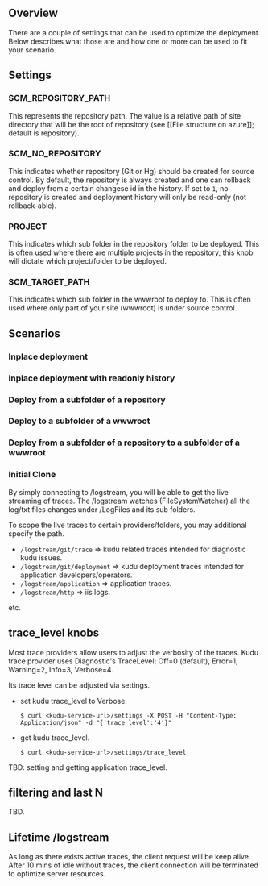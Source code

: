 ## Overview

There are a couple of settings that can be used to optimize the deployment.  Below describes what those are and how one or more can be used to fit your scenario.

## Settings

### SCM_REPOSITORY_PATH
This represents the repository path.  The value is a relative path of site directory that will be the root of repository (see [[File structure on azure]]; default is repository).
  
### SCM_NO_REPOSITORY
This indicates whether repository (Git or Hg) should be created for source control.  By default, the repository is always created and one can rollback and deploy from a certain changese id in the history.  If set to `1`, no repository is created and deployment history will only be read-only (not rollback-able).  

### PROJECT
This indicates which sub folder in the repository folder to be deployed.  This is often used where there are multiple projects in the repository, this knob will dictate which project/folder to be deployed.  

### SCM_TARGET_PATH
This indicates which sub folder in the wwwroot to deploy to.  This is often used where only part of your site (wwwroot) is under source control. 

## Scenarios
### Inplace deployment
### Inplace deployment with readonly history
### Deploy from a subfolder of a repository
### Deploy to a subfolder of a wwwroot
### Deploy from a subfolder of a repository to a subfolder of a wwwroot
### Initial Clone


By simply connecting to <kudu-service-url>/logstream, you will be able to get the live streaming of traces.  The /logstream watches (FileSystemWatcher) all the log/txt files changes under /LogFiles and its sub folders.   

To scope the live traces to certain providers/folders, you may additional specify the path.

* `/logstream/git/trace` => kudu related traces intended for diagnostic kudu issues.
* `/logstream/git/deployment` => kudu deployment traces intended for application developers/operators.
* `/logstream/application` => application traces.
* `/logstream/http` => iis logs.

etc.

## trace_level knobs

Most trace providers allow users to adjust the verbosity of the traces.  Kudu trace provider uses Diagnostic's TraceLevel; Off=0 (default), Error=1, Warning=2, Info=3, Verbose=4.  

Its trace level can be adjusted via settings.

* set kudu trace_level to Verbose.

  `$ curl <kudu-service-url>/settings -X POST -H "Content-Type: Application/json" -d "{'trace_level':'4'}"` 

* get kudu trace_level.

  `$ curl <kudu-service-url>/settings/trace_level` 
 
TBD: setting and getting application trace_level.

## filtering and last N

TBD.

## Lifetime /logstream

As long as there exists active traces, the client request will be keep alive.  After 10 mins of idle without traces, the client connection will be terminated to optimize server resources.  
